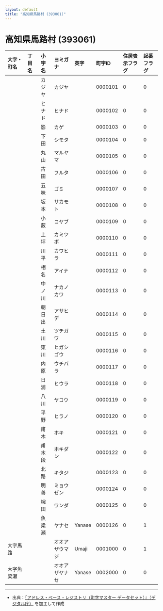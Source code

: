```yaml
---
layout: default
title: "高知県馬路村 (393061)"
---
```


# 高知県馬路村 (393061)

| 大字・町名 | 丁目名 | 小字名 | ヨミガナ | 英字 | 町字ID | 住居表示フラグ | 起番フラグ |
|:---|:---|:---|:---|:---|:---|:---|:---|
|  |  | カジヤ | カジヤ |  | 0000101 | 0 | 0 |
|  |  | ヒナド | ヒナド |  | 0000102 | 0 | 0 |
|  |  | 影 | カゲ |  | 0000103 | 0 | 0 |
|  |  | 下田 | シモタ |  | 0000104 | 0 | 0 |
|  |  | 丸山 | マルヤマ |  | 0000105 | 0 | 0 |
|  |  | 古田 | フルタ |  | 0000106 | 0 | 0 |
|  |  | 五味 | ゴミ |  | 0000107 | 0 | 0 |
|  |  | 坂本 | サカモト |  | 0000108 | 0 | 0 |
|  |  | 小薮 | コヤブ |  | 0000109 | 0 | 0 |
|  |  | 上坪 | カミツボ |  | 0000110 | 0 | 0 |
|  |  | 川平 | カワヒラ |  | 0000111 | 0 | 0 |
|  |  | 相名 | アイナ |  | 0000112 | 0 | 0 |
|  |  | 中ノ川 | ナカノカワ |  | 0000113 | 0 | 0 |
|  |  | 朝日出 | アサヒデ |  | 0000114 | 0 | 0 |
|  |  | 土川 | ツチガワ |  | 0000115 | 0 | 0 |
|  |  | 東川 | ヒガシゴウ |  | 0000116 | 0 | 0 |
|  |  | 内原 | ウチバラ |  | 0000117 | 0 | 0 |
|  |  | 日浦 | ヒウラ |  | 0000118 | 0 | 0 |
|  |  | 八川 | ヤコウ |  | 0000119 | 0 | 0 |
|  |  | 平野 | ヒラノ |  | 0000120 | 0 | 0 |
|  |  | 甫木 | ホキ |  | 0000121 | 0 | 0 |
|  |  | 甫木段 | ホキダン |  | 0000122 | 0 | 0 |
|  |  | 北路 | キタジ |  | 0000123 | 0 | 0 |
|  |  | 明善 | ミョウゼン |  | 0000124 | 0 | 0 |
|  |  | 椀田 | ワンダ |  | 0000125 | 0 | 0 |
|  |  | 魚梁瀬 | ヤナセ | Yanase | 0000126 | 0 | 1 |
| 大字馬路 |  |  | オオアザウマジ | Umaji | 0001000 | 0 | 1 |
| 大字魚梁瀬 |  |  | オオアザヤナセ | Yanase | 0002000 | 0 | 0 |

---

- 出典：[「アドレス・ベース・レジストリ（町字マスター データセット）』（デジタル庁）](https://www.digital.go.jp/policies/base_registry_address/) を加工して作成
